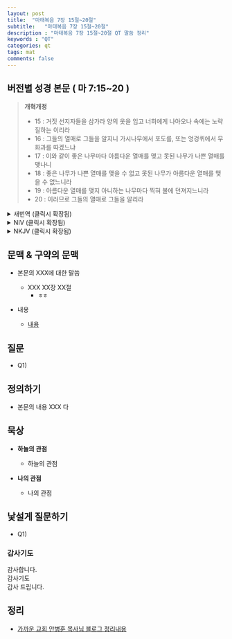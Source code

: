 ```yaml
---
layout: post
title:  "마태복음 7장 15절~20절"
subtitle:   "마태복음 7장 15절~20절"
description : "마태복음 7장 15절~20절 QT 말씀 정리"
keywords : "QT"
categories: qt
tags: mat
comments: false
---
```


## 버전별 성경 본문 ( 마 7:15~20 )

> **개혁개정**
>* 15 : 거짓 선지자들을 삼가라 양의 옷을 입고 너희에게 나아오나 속에는 노략질하는 이리라
>* 16 : 그들의 열매로 그들을 알지니 가시나무에서 포도를, 또는 엉겅퀴에서 무화과를 따겠느냐
>* 17 : 이와 같이 좋은 나무마다 아름다운 열매를 맺고 못된 나무가 나쁜 열매를 맺나니
>* 18 : 좋은 나무가 나쁜 열매를 맺을 수 없고 못된 나무가 아름다운 열매를 맺을 수 없느니라
>* 19 : 아름다운 열매를 맺지 아니하는 나무마다 찍혀 불에 던져지느니라
>* 20 : 이러므로 그들의 열매로 그들을 알리라

<details>
<summary> 새번역 (클릭시 확장됨)</summary>
<div markdown="1">

>* 15 : "거짓 예언자들을 살펴라. 그들은 양의 탈을 쓰고 너희에게 오지만, 속은 굶주린 이리들이다.
>* 16 : 너희는 그 열매를 보고 그들을 알아야 한다. 가시나무에서 어떻게 포도를 따며, 엉겅퀴에서 어떻게 무화과를 딸 수 있겠느냐?
>* 17 : 이와 같이, 좋은 나무는 좋은 열매를 맺고, 나쁜 나무는 나쁜 열매를 맺는다.
>* 18 : 좋은 나무가 나쁜 열매를 맺을 수 없고, 나쁜 나무가 좋은 열매를 맺을 수 없다.
>* 19 : 좋은 열매를 맺지 않는 나무는, 찍어서 불 속에 던진다.
>* 20 : 그러므로 너희는 그 열매를 보고 그 사람들을 알아야 한다."
</div>
</details>

<details>
<summary> NIV (클릭시 확장됨)</summary>
<div markdown="1">

>* 15 : “Watch out for false prophets. They come to you in sheep’s clothing, but inwardly they are ferocious wolves.
>* 16 : By their fruit you will recognize them. Do people pick grapes from thornbushes, or figs from thistles?
>* 17 : Likewise, every good tree bears good fruit, but a bad tree bears bad fruit.
>* 18 : A good tree cannot bear bad fruit, and a bad tree cannot bear good fruit.
>* 19 : Every tree that does not bear good fruit is cut down and thrown into the fire.
>* 20 : Thus, by their fruit you will recognize them.
</div>
</details>

<details>
<summary> NKJV (클릭시 확장됨)</summary>
<div markdown="1">

>* 15 : “Beware of false prophets, who come to you in sheep’s clothing, but inwardly they are ravenous wolves.
>* 16 : You will know them by their fruits. Do men gather grapes from thornbushes or figs from thistles?
>* 17 : Even so, every good tree bears good fruit, but a bad tree bears bad fruit.
>* 18 : A good tree cannot bear bad fruit, nor can a bad tree bear good fruit.
>* 19 : Every tree that does not bear good fruit is cut down and thrown into the fire.
>* 20 : Therefore by their fruits you will know them.
</div>
</details>

## 문맥 & 구약의 문맥 

* 본문의 XXX에 대한 말씀
    - XXX XX장 XX절
        * `ㅎㅎ` 

* 내용 
    - [내용](링크) 

## 질문

* Q1) 

## 정의하기

* 본문의 내용 XXX 다

## 묵상

* **하늘의 관점**  
    - 하늘의 관점
  
* **나의 관점**
    - 나의 관점

## 낯설게 질문하기

* Q1) 

### 감사기도

감사합니다.  
감사기도  
감사 드립니다.  

## 정리
* [가까운 교회 안병훈 목사님 블로그 정리내용](https://blog.naver.com/tolerance2018)


